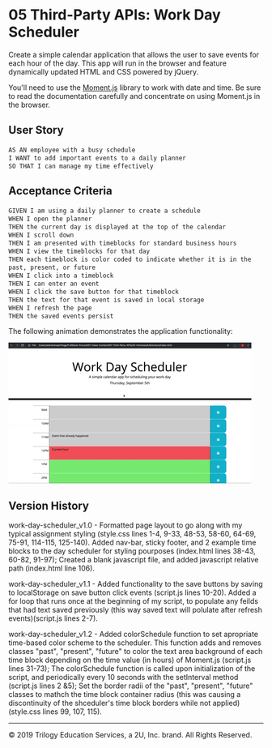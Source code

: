 # 05 Third-Party APIs: Work Day Scheduler

Create a simple calendar application that allows the user to save events for each hour of the day. This app will run in the browser and feature dynamically updated HTML and CSS powered by jQuery.

You'll need to use the [Moment.js](https://momentjs.com/) library to work with date and time. Be sure to read the documentation carefully and concentrate on using Moment.js in the browser.

## User Story

```
AS AN employee with a busy schedule
I WANT to add important events to a daily planner
SO THAT I can manage my time effectively
```

## Acceptance Criteria

```
GIVEN I am using a daily planner to create a schedule
WHEN I open the planner
THEN the current day is displayed at the top of the calendar
WHEN I scroll down
THEN I am presented with timeblocks for standard business hours
WHEN I view the timeblocks for that day
THEN each timeblock is color coded to indicate whether it is in the past, present, or future
WHEN I click into a timeblock
THEN I can enter an event
WHEN I click the save button for that timeblock
THEN the text for that event is saved in local storage
WHEN I refresh the page
THEN the saved events persist
```

The following animation demonstrates the application functionality:

![day planner demo](./assets/05-third-party-apis-homework-demo.gif)

## Version History

work-day-scheduler_v1.0 - Formatted page layout to go along with my typical assignment styling (style.css lines 1-4, 9-33, 48-53, 58-60, 64-69, 75-91, 114-115, 125-140). Added nav-bar, sticky footer, and 2 example time blocks to the day scheduler for styling pourposes (index.html lines 38-43, 60-82, 91-97); Created a blank javascript file, and added javascript relative path (index.html line 106).

work-day-scheduler_v1.1 - Added functionality to the save buttons by saving to localStorage on save button click events (script.js lines 10-20). Added a for loop that runs once at the beginning of my script, to populate any feilds that had text saved previously (this way saved text will polulate after refresh events)(script.js lines 2-7).

work-day-scheduler_v1.2 - Added colorSchedule function to set apropriate time-based color scheme to the scheduler. This function adds and removes classes "past", "present", "future" to color the text area background of each time block depending on the time value (in hours) of Moment.js (script.js lines 31-73); The colorSchedule function is called upon initialization of the script, and periodically every 10 seconds with the setInterval method (script.js lines 2 &5); Set the border radii of the "past", "present", "future" classes to mathch the time block container radius (this was causing a discontinuity of the shceduler's time block borders while not applied)(style.css lines 99, 107, 115).

- - -
© 2019 Trilogy Education Services, a 2U, Inc. brand. All Rights Reserved.